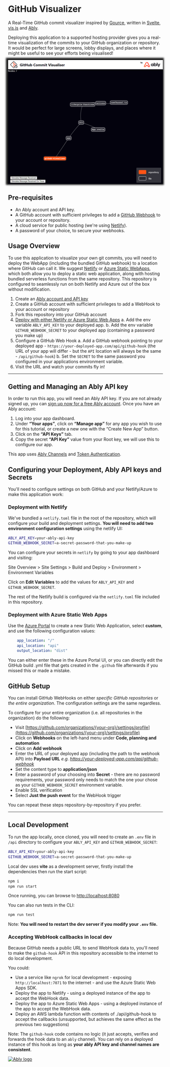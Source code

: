 # GitHub Visualizer

A Real-Time GitHub commit visualizer inspired by [Gource](https://gource.io/), written in [Svelte](https://svelte.dev/), [vis.js](https://visjs.org/) and [Ably](https://ably.com/).

Deploying this application to a supported hosting provider gives you a real-time visualization of the commits to your GitHub organization or repository. It would be perfect for large screens, lobby displays, and places where it might be useful to see your efforts being visualised!

<img src="docs/ui.png" alt="ui preview" style="box-shadow: -2px -2px 5px 5px;" />

## Pre-requisites

- An Ably account and API key.
- A GitHub account with sufficient privileges to add a [GitHub Webhook](https://docs.github.com/en/developers/webhooks-and-events/webhooks/creating-webhooks) to your account or repository.
- A cloud service for public hosting (we're using [Netlify](https://www.netlify.com/)).
- A password of your choice, to secure your webhooks.

## Usage Overview

To use this application to visualize your own git commits, you will need to deploy the WebApp (including the bundled GitHub webhook) to a location where GitHub can call it. We suggest [Netlify](https://www.netlify.com/) or [Azure Static WebApps](https://azure.microsoft.com/en-us/services/app-service/static/), which both allow you to deploy a static web application, along with hosting bundled serverless functions from the same repository. This repository is configured to seamlessly run on both Netlify and Azure out of the box without modification.

1. Create an [Ably account and API key](#ablyaccount)
2. Create a GitHub account with sufficient privileges to add a WebHook to your account or repository
3. Fork this repository into your GitHub account
4. [Deploy with either Netlify or Azure Static Web Apps](#deploy)
  a. Add the env variable `ABLY_API_KEY` to your deployed app.
  b. Add the env variable `GITHUB_WEBHOOK_SECRET` to your deployed app (containing a password you make up)
5. Configure a GitHub Web Hook
  a. Add a GitHub webhook pointing to your deployed app - `https://your-deployed-app.com/api/github-hook` (the URL of your app will differ - but the `API` location will always be the same - `/api/github-hook`)
  b. Set the `SECRET` to the same password you configured in your applications environment variable.
6. Visit the URL and watch your commits fly in!

---

## Getting and Managing an Ably API key

<a name="ablyaccount"></a>

In order to run this app, you will need an Ably API key. If you are not already signed up, you can [sign up now for a free Ably account](https://www.ably.io/signup). Once you have an Ably account:

1. Log into your app dashboard.
2. Under **“Your apps”**, click on **“Manage app”** for any app you wish to use for this tutorial, or create a new one with the “Create New App” button.
3. Click on the **“API Keys”** tab.
4. Copy the secret **“API Key”** value from your Root key, we will use this to configure our app.

This app uses [Ably Channels](https://www.ably.io/channels) and [Token Authentication](https://www.ably.io/documentation/rest/authentication/#token-authentication).

## Configuring your Deployment, Ably API keys and Secrets

<a name="deploy"></a>

You'll need to configure settings on both GitHub and your Netlify/Azure to make this application work:

### Deployment with Netlify

We've bundled a `netlify.toml` file in the root of the repository, which will configure your build and deployment settings.
**You will need to add two environment configuration settings** using the netlify UI:

```bash
ABLY_API_KEY=your-ably-api-key
GITHUB_WEBHOOK_SECRET=a-secret-password-that-you-make-up
```

You can configure your secrets in `netlify` by going to your app dashboard and visiting:

Site Overview > Site Settings > Build and Deploy > Environment > Environment Variables

Click on **Edit Variables** to add the values for `ABLY_API_KEY` and `GITHUB_WEBHOOK_SECRET`.

The rest of the Netlify build is configured via the `netlify.toml` file included in this repository.

### Deployment with Azure Static Web Apps

Use the [Azure Portal](https://portal.azure.com/#home) to create a new Static Web Application, select **custom**, and use the following configuration values:

```yml
    app_location: "/"
    api_location: "api"
    output_location: "dist"
```

You can either enter these in the Azure Portal UI, or you can directly edit the GitHub build .yml file that gets created in the `.github` file afterwards if you missed this or made a mistake.

## GitHub Setup

You can install GitHub WebHooks on either *specific GitHub repositories* or *the entire organization*.
The configuration settings are the same regardless.

To configure for your entire organization (i.e. all repositories in the organization) do the following:

- Visit [https://github.com/organizations/{your-org}/settings/profile](https://github.com/organizations/{your-org}/settings/profile)
- Click on **Webhooks** on the left-hand menu under **Code, planning and automation**
- Click on **Add webhook**
- Enter the URL of your deployed app (including the path to the webhook API) into **Payload URL** *e.g. https://your-deployed-app.com/api/github-webhook*
- Set the content type to **application/json**
- Enter a password of your choosing into **Secret** - there are no password requirements, your password only needs to match the one your chose as your `GITHUB_WEBHOOK_SECRET` environment variable.
- Enable SSL verification
- Select **Just the push event** for the WebHook trigger

You can repeat these steps repository-by-repository if you prefer.

---

## Local Development

To run the app locally, once cloned, you will need to create an `.env` file in `/api` directory to configure your `ABLY_API_KEY` and `GITHUB_WEBHOOK_SECRET`:

```bash
ABLY_API_KEY=your-ably-api-key
GITHUB_WEBHOOK_SECRET=a-secret-password-that-you-make-up
```

Local dev uses **vite** as a development server, firstly install the dependencies then run the start script:

```bash
npm i
npm run start
```

Once running, you can browse to [http://localhost:8080](http://localhost:8080)

You can also run tests in the CLI:

```bash
npm run test
```

Note: **You will need to restart the dev server if you modify your `.env` file.**

### Accepting WebHook callbacks in local dev

Because GitHub needs a public URL to send WebHook data to, you'll need to make the `github-hook` API in this repository accessible to the internet to do local development.

You could:

- Use a service like `ngrok` for local development - exposing `http://localhost:7071` to the internet - and use the Azure Static Web Apps SDK.
- Deploy the app to Netlify - using a deployed instance of the app to accept the WebHook data.
- Deploy the app to Azure Static Web Apps - using a deployed instance of the app to accept the WebHook data.
- Deploy an AWS lambda function with contents of ./api/github-hook to accept the callbacks (unsupported, but achieves the same effect as the previous two suggestions)

Note: The `github-hook` code contains no logic (it just accepts, verifies and forwards the hook data to an `ably` channel). You can rely on a deployed instance of this hook as long as **your ably API key and channel names are consistent**.

[![Ably logo](https://static.ably.dev/badge-black.svg?github-commit-visualiser)](https://ably.com)
